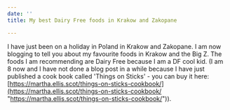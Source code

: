 ```yaml
---
date: ''
title: My best Dairy Free foods in Krakow and Zakopane

---
```

I have just been on a holiday in Poland in Krakow and Zakopane. I am now blogging to tell you about my favourite foods in Krakow and the Big Z. The foods I am recommending are Dairy Free because I am a DF cool kid. (I am 8 now and I have not done a blog post in a while because I have just published a cook book called 'Things on Sticks' - you can buy it here: [https://martha.ellis.scot/things-on-sticks-cookbook/](https://martha.ellis.scot/things-on-sticks-cookbook/ "https://martha.ellis.scot/things-on-sticks-cookbook/")).

 